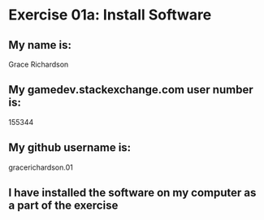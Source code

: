 # Exercise 01a: Install Software

## My name is:
Grace Richardson

## My gamedev.stackexchange.com user number is:
155344

## My github username is:
gracerichardson.01

## I have installed the software on my computer as a part of the exercise
